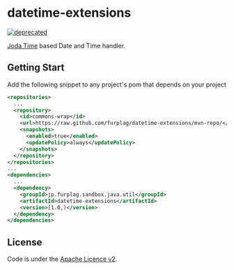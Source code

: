 # datetime-extensions
[![deprecated](https://img.shields.io/badge/deprecated-too%20stale%20to%20maintain-red.svg)](https://img.shields.io/badge/deprecated-too%20stale%20to%20maintain-red.svg)

[Joda Time](http://www.joda.org/joda-time/) based Date and Time handler.

## Getting Start
Add the following snippet to any project's pom that depends on your project
```xml
<repositories>
  ...
  <repository>
    <id>commons-wrap</id>
    <url>https://raw.github.com/furplag/datetime-extensions/mvn-repo/</url>
    <snapshots>
      <enabled>true</enabled>
      <updatePolicy>always</updatePolicy>
    </snapshots>
  </repository>
</repositories>
...
<dependencies>
  ...
  <dependency>
    <groupId>jp.furplag.sandbox.java.util</groupId>
    <artifactId>datetime-extensions</artifactId>
    <version>[1.0,)</version>
  </dependency>
</dependencies>
```

## License
Code is under the [Apache Licence v2](LICENCE).
